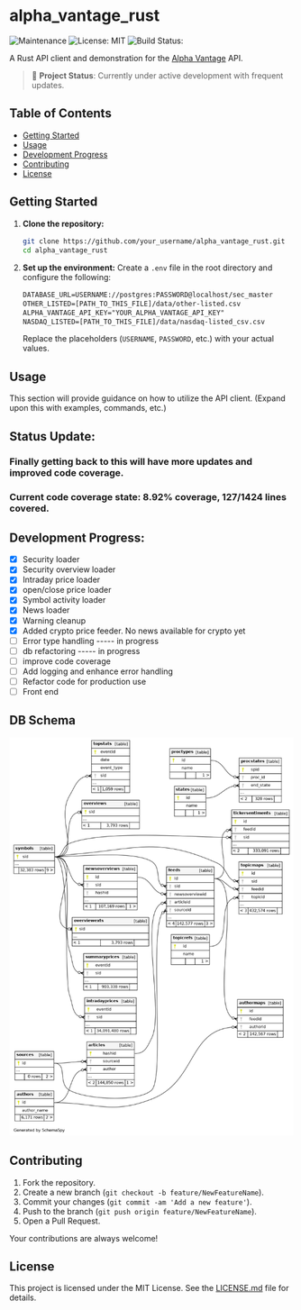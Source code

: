 # alpha_vantage_rust

![Maintenance](https://img.shields.io/badge/Maintained%3F-yes-green.svg)
![License: MIT](https://img.shields.io/badge/License-MIT-blue.svg)
![Build Status:](https://github.com/dbrowne/alpha_vantage_rust/actions/workflows/rust.yml/badge.svg)

A Rust API client and demonstration for the [Alpha Vantage](https://www.alphavantage.co/) API.

> 🚧 **Project Status**: Currently under active development with frequent updates.

## Table of Contents
- [Getting Started](#getting-started)
- [Usage](#usage)
- [Development Progress](#development-progress)
- [Contributing](#contributing)
- [License](#license)

## Getting Started

1. **Clone the repository:**
    ```sh
    git clone https://github.com/your_username/alpha_vantage_rust.git
    cd alpha_vantage_rust
    ```

2. **Set up the environment:**
   Create a `.env` file in the root directory and configure the following:

    ```dotenv
    DATABASE_URL=USERNAME://postgres:PASSWORD@localhost/sec_master
    OTHER_LISTED=[PATH_TO_THIS_FILE]/data/other-listed.csv
    ALPHA_VANTAGE_API_KEY="YOUR_ALPHA_VANTAGE_API_KEY"
    NASDAQ_LISTED=[PATH_TO_THIS_FILE]/data/nasdaq-listed_csv.csv
    ```

   Replace the placeholders (`USERNAME`, `PASSWORD`, etc.) with your actual values.

## Usage

This section will provide guidance on how to utilize the API client. (Expand upon this with examples, commands, etc.)

## Status Update:
### Finally getting back to this will have more updates and improved code coverage. 
### Current code coverage state: 8.92% coverage, 127/1424 lines covered.

## Development Progress:
- [x] Security loader
- [x] Security overview loader
- [x] Intraday price loader
- [x] open/close price loader
- [x] Symbol activity loader
- [x] News loader
- [x] Warning cleanup 
- [x] Added crypto price feeder. No news available for crypto yet
- [ ] Error type handling ----- in progress
- [ ] db refactoring  ----- in progress
- [ ] improve code coverage
- [ ] Add logging and enhance error handling
- [ ] Refactor code for production use 
- [ ] Front end

## DB Schema
![plot](schema.png)

## Contributing

1. Fork the repository.
2. Create a new branch (`git checkout -b feature/NewFeatureName`).
3. Commit your changes (`git commit -am 'Add a new feature'`).
4. Push to the branch (`git push origin feature/NewFeatureName`).
5. Open a Pull Request.

Your contributions are always welcome!

## License

This project is licensed under the MIT License. See the [LICENSE.md](LICENSE.md) file for details.
